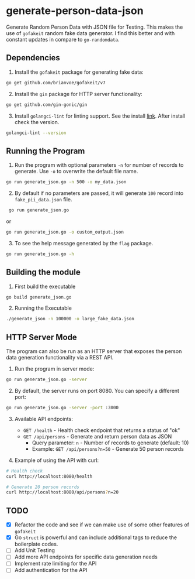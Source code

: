 # generate-person-data-json
Generate Random Person Data with JSON file for Testing. 
This makes the use of `gofakeit` random fake data generator. I find this better and with constant updates in compare to `go-randomdata`. 

## Dependencies

1. Install the `gofakeit` package for generating fake data:
```bash 
go get github.com/brianvoe/gofakeit/v7
```

2. Install the `gin` package for HTTP server functionality:
```bash
go get github.com/gin-gonic/gin
```

3. Install `golangci-lint` for linting support. See the install [link](https://golangci-lint.run/welcome/install/#local-installation). After install check the version.
```bash
golangci-lint --version
```

## Running the Program
1. Run the program with optional parameters `-n` for number of records to generate. Use `-o` to overwrite the default file name.
```bash
go run generate_json.go -n 500 -o my_data.json
```
2. By default if no parameters are passed, it will generate `100` record into `fake_pii_data.json` file.
```bash
 go run generate_json.go
```
or
```bash
go run generate_json.go -o custom_output.json
```
3. To see the help message generated by the `flag` package.
```bash
go run generate_json.go -h 
```

## Building the module
1. First build the executable
```bash
go build generate_json.go 
```
2. Running the Executable
```bash
./generate_json -n 100000 -o large_fake_data.json 
```

## HTTP Server Mode
The program can also be run as an HTTP server that exposes the person data generation functionality via a REST API.

1. Run the program in server mode:
```bash
go run generate_json.go -server
```

2. By default, the server runs on port 8080. You can specify a different port:
```bash
go run generate_json.go -server -port :3000
```

3. Available API endpoints:
   - `GET /health` - Health check endpoint that returns a status of "ok"
   - `GET /api/persons` - Generate and return person data as JSON
     - Query parameter: `n` - Number of records to generate (default: 10)
     - Example: `GET /api/persons?n=50` - Generate 50 person records

4. Example of using the API with curl:
```bash
# Health check
curl http://localhost:8080/health

# Generate 20 person records
curl http://localhost:8080/api/persons?n=20
```

## TODO
- [x] Refactor the code and see if we can make use of some other features of `gofakeit`
- [x] Go `struct` is powerful and can include additional tags to reduce the boilerplate codes.
- [ ] Add Unit Testing 
- [ ] Add more API endpoints for specific data generation needs
- [ ] Implement rate limiting for the API
- [ ] Add authentication for the API
